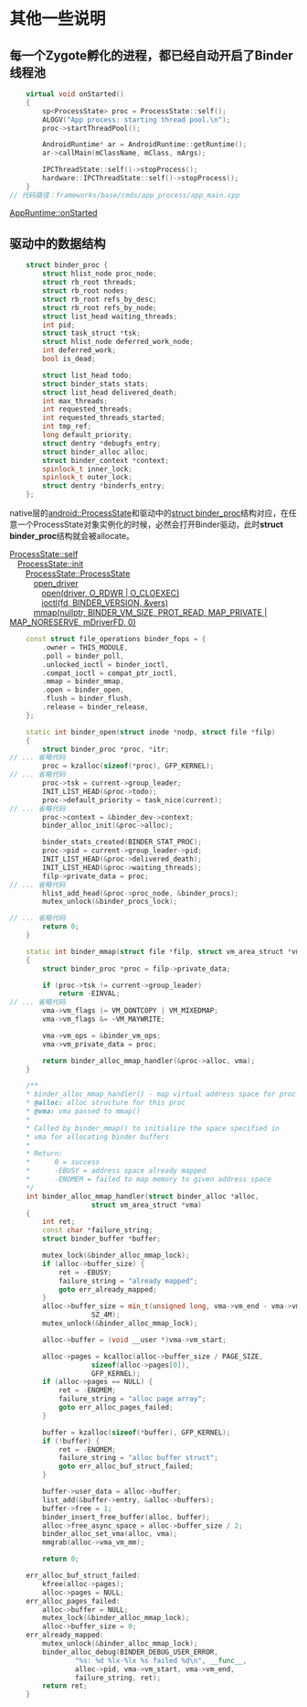 # 其他一些说明

## 每一个Zygote孵化的进程，都已经自动开启了Binder线程池

```c++
    virtual void onStarted()
    {
        sp<ProcessState> proc = ProcessState::self();
        ALOGV("App process: starting thread pool.\n");
        proc->startThreadPool();

        AndroidRuntime* ar = AndroidRuntime::getRuntime();
        ar->callMain(mClassName, mClass, mArgs);

        IPCThreadState::self()->stopProcess();
        hardware::IPCThreadState::self()->stopProcess();
    }
// 代码路径：frameworks/base/cmds/app_process/app_main.cpp
```

[AppRuntime::onStarted](https://cs.android.com/android/platform/superproject/+/master:frameworks/base/cmds/app_process/app_main.cpp;l=79)

## 驱动中的数据结构

```c++
    struct binder_proc {
        struct hlist_node proc_node;
        struct rb_root threads;
        struct rb_root nodes;
        struct rb_root refs_by_desc;
        struct rb_root refs_by_node;
        struct list_head waiting_threads;
        int pid;
        struct task_struct *tsk;
        struct hlist_node deferred_work_node;
        int deferred_work;
        bool is_dead;

        struct list_head todo;
        struct binder_stats stats;
        struct list_head delivered_death;
        int max_threads;
        int requested_threads;
        int requested_threads_started;
        int tmp_ref;
        long default_priority;
        struct dentry *debugfs_entry;
        struct binder_alloc alloc;
        struct binder_context *context;
        spinlock_t inner_lock;
        spinlock_t outer_lock;
        struct dentry *binderfs_entry;
    };
```

native层的[android::ProcessState][ProcessStateLink]和驱动中的[struct binder_proc][struct_binder_proc_lk]结构对应，在任意一个ProcessState对象实例化的时候，必然会打开Binder驱动，此时**struct binder_proc**结构就会被allocate。  

[ProcessState::self][ProcessStateSelfLink]  
&emsp;[ProcessState::init][ProcessStateInitLink]  
&emsp;&emsp;[ProcessState::ProcessState][ProcessStateCntrctLink]  
&emsp;&emsp;&emsp;[open_driver][open_driver_lk]  
&emsp;&emsp;&emsp;&emsp;[open(driver, O_RDWR | O_CLOEXEC)][open_systemCall_lk]  
&emsp;&emsp;&emsp;&emsp;[ioctl(fd, BINDER_VERSION, &vers)][ioclt_BINDER_VERSION_lk]  
&emsp;&emsp;&emsp;[mmap(nullptr, BINDER_VM_SIZE, PROT_READ, MAP_PRIVATE | MAP_NORESERVE, mDriverFD, 0)][mmap_systemCall_lk]  

[ProcessStateLink]:https://cs.android.com/android/platform/superproject/+/master:frameworks/native/libs/binder/ProcessState.cpp;l=75
[struct_binder_proc_lk]:https://elixir.bootlin.com/linux/latest/source/drivers/android/binder.c#L459

[ProcessStateSelfLink]:https://cs.android.com/android/platform/superproject/+/master:frameworks/native/libs/binder/ProcessState.cpp;l=75
[ProcessStateInitLink]:https://cs.android.com/android/platform/superproject/+/master:frameworks/native/libs/binder/ProcessState.cpp;l=90
[ProcessStateCntrctLink]:https://cs.android.com/android/platform/superproject/+/master:frameworks/native/libs/binder/ProcessState.cpp;l=395
[open_driver_lk]:https://cs.android.com/android/platform/superproject/+/master:frameworks/native/libs/binder/ProcessState.cpp;l=367
[open_systemCall_lk]:https://elixir.bootlin.com/linux/latest/source/drivers/android/binder.c#L5194
[ioclt_BINDER_VERSION_lk]:https://cs.android.com/android/platform/superproject/+/master:frameworks/native/libs/binder/ProcessState.cpp;l=372
[mmap_systemCall_lk]:https://elixir.bootlin.com/linux/latest/source/drivers/android/binder.c#L5167

```c++
    const struct file_operations binder_fops = {
        .owner = THIS_MODULE,
        .poll = binder_poll,
        .unlocked_ioctl = binder_ioctl,
        .compat_ioctl = compat_ptr_ioctl,
        .mmap = binder_mmap,
        .open = binder_open,
        .flush = binder_flush,
        .release = binder_release,
    };

    static int binder_open(struct inode *nodp, struct file *filp)
    {
        struct binder_proc *proc, *itr;
// ... 省略代码
        proc = kzalloc(sizeof(*proc), GFP_KERNEL);
// ... 省略代码
        proc->tsk = current->group_leader;
        INIT_LIST_HEAD(&proc->todo);
        proc->default_priority = task_nice(current);
// ... 省略代码
        proc->context = &binder_dev->context;
        binder_alloc_init(&proc->alloc);

        binder_stats_created(BINDER_STAT_PROC);
        proc->pid = current->group_leader->pid;
        INIT_LIST_HEAD(&proc->delivered_death);
        INIT_LIST_HEAD(&proc->waiting_threads);
        filp->private_data = proc;
// ... 省略代码
        hlist_add_head(&proc->proc_node, &binder_procs);
        mutex_unlock(&binder_procs_lock);

// ... 省略代码
        return 0;
    }

    static int binder_mmap(struct file *filp, struct vm_area_struct *vma)
    {
        struct binder_proc *proc = filp->private_data;

        if (proc->tsk != current->group_leader)
            return -EINVAL;
// ... 省略代码
        vma->vm_flags |= VM_DONTCOPY | VM_MIXEDMAP;
        vma->vm_flags &= ~VM_MAYWRITE;

        vma->vm_ops = &binder_vm_ops;
        vma->vm_private_data = proc;

        return binder_alloc_mmap_handler(&proc->alloc, vma);
    }
```

```c++
    /**
    * binder_alloc_mmap_handler() - map virtual address space for proc
    * @alloc: alloc structure for this proc
    * @vma: vma passed to mmap()
    *
    * Called by binder_mmap() to initialize the space specified in
    * vma for allocating binder buffers
    *
    * Return:
    *      0 = success
    *      -EBUSY = address space already mapped
    *      -ENOMEM = failed to map memory to given address space
    */
    int binder_alloc_mmap_handler(struct binder_alloc *alloc,
                    struct vm_area_struct *vma)
    {
        int ret;
        const char *failure_string;
        struct binder_buffer *buffer;

        mutex_lock(&binder_alloc_mmap_lock);
        if (alloc->buffer_size) {
            ret = -EBUSY;
            failure_string = "already mapped";
            goto err_already_mapped;
        }
        alloc->buffer_size = min_t(unsigned long, vma->vm_end - vma->vm_start,
                    SZ_4M);
        mutex_unlock(&binder_alloc_mmap_lock);

        alloc->buffer = (void __user *)vma->vm_start;

        alloc->pages = kcalloc(alloc->buffer_size / PAGE_SIZE,
                    sizeof(alloc->pages[0]),
                    GFP_KERNEL);
        if (alloc->pages == NULL) {
            ret = -ENOMEM;
            failure_string = "alloc page array";
            goto err_alloc_pages_failed;
        }

        buffer = kzalloc(sizeof(*buffer), GFP_KERNEL);
        if (!buffer) {
            ret = -ENOMEM;
            failure_string = "alloc buffer struct";
            goto err_alloc_buf_struct_failed;
        }

        buffer->user_data = alloc->buffer;
        list_add(&buffer->entry, &alloc->buffers);
        buffer->free = 1;
        binder_insert_free_buffer(alloc, buffer);
        alloc->free_async_space = alloc->buffer_size / 2;
        binder_alloc_set_vma(alloc, vma);
        mmgrab(alloc->vma_vm_mm);

        return 0;

    err_alloc_buf_struct_failed:
        kfree(alloc->pages);
        alloc->pages = NULL;
    err_alloc_pages_failed:
        alloc->buffer = NULL;
        mutex_lock(&binder_alloc_mmap_lock);
        alloc->buffer_size = 0;
    err_already_mapped:
        mutex_unlock(&binder_alloc_mmap_lock);
        binder_alloc_debug(BINDER_DEBUG_USER_ERROR,
                "%s: %d %lx-%lx %s failed %d\n", __func__,
                alloc->pid, vma->vm_start, vma->vm_end,
                failure_string, ret);
        return ret;
    }
```
